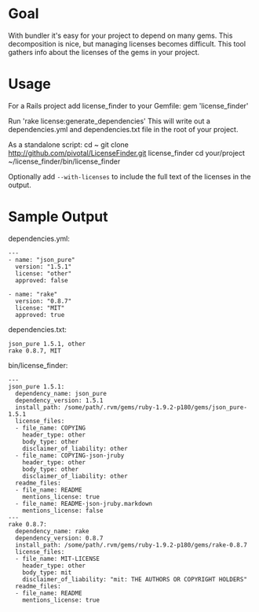 Goal
====

With bundler it's easy for your project to depend on many gems.  This decomposition is nice, but managing licenses becomes difficult.  This tool gathers info about the licenses of the gems in your project.

Usage
=====

For a Rails project add license_finder to your Gemfile:
    gem 'license_finder'

Run 'rake license:generate_dependencies'
This will write out a dependencies.yml and dependencies.txt file in the root of your project.

As a standalone script:
    cd ~
    git clone http://github.com/pivotal/LicenseFinder.git license_finder
    cd your/project
    ~/license_finder/bin/license_finder

Optionally add `--with-licenses` to include the full text of the licenses in the output.

Sample Output
=============

dependencies.yml:

    ---
    - name: "json_pure"
      version: "1.5.1"
      license: "other"
      approved: false

    - name: "rake"
      version: "0.8.7"
      license: "MIT"
      approved: true

dependencies.txt:

    json_pure 1.5.1, other
    rake 0.8.7, MIT

bin/license_finder:

    ---
    json_pure 1.5.1:
      dependency_name: json_pure
      dependency_version: 1.5.1
      install_path: /some/path/.rvm/gems/ruby-1.9.2-p180/gems/json_pure-1.5.1
      license_files:
      - file_name: COPYING
        header_type: other
        body_type: other
        disclaimer_of_liability: other
      - file_name: COPYING-json-jruby
        header_type: other
        body_type: other
        disclaimer_of_liability: other
      readme_files:
      - file_name: README
        mentions_license: true
      - file_name: README-json-jruby.markdown
        mentions_license: false
    ---
    rake 0.8.7:
      dependency_name: rake
      dependency_version: 0.8.7
      install_path: /some/path/.rvm/gems/ruby-1.9.2-p180/gems/rake-0.8.7
      license_files:
      - file_name: MIT-LICENSE
        header_type: other
        body_type: mit
        disclaimer_of_liability: "mit: THE AUTHORS OR COPYRIGHT HOLDERS"
      readme_files:
      - file_name: README
        mentions_license: true